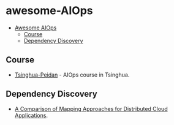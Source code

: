 # awesome-AIOps

- [Awesome AIOps](#awesome-AIOps)
    - [Course](#Course)
    - [Dependency Discovery](#DependencyDiscovery)

## Course
* [Tsinghua-Peidan](http://netman.ai/courses/advanced-network-management-spring2018-syllabus/) - AIOps course in Tsinghua.

## Dependency Discovery
* [A Comparison of Mapping Approaches for Distributed Cloud Applications](https://blog.netsil.com/a-comparison-of-mapping-approaches-for-distributed-cloud-applications-52be1f61d293).
